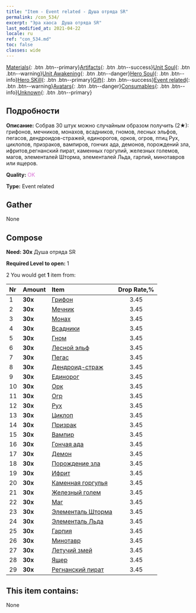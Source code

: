 ```yaml
---
title: "Item - Event related - Душа отряда SR"
permalink: /con_534/
excerpt: "Эра хаоса  Душа отряда SR"
last_modified_at: 2021-04-22
locale: ru
ref: "con_534.md"
toc: false
classes: wide
---
```

 [Materials](/ItemsRU/){: .btn .btn--primary}[Artifacts](/ItemsRU/Artifacts/){: .btn .btn--success}[Unit Soul](/ItemsRU/UnitSoul/){: .btn .btn--warning}[Unit Awakening](/ItemsRU/UnitAwakening/){: .btn .btn--danger}[Hero Soul](/ItemsRU/HeroSoul/){: .btn .btn--info}[Hero SKill](/ItemsRU/HeroSkill/){: .btn .btn--primary}[Gift](/ItemsRU/Gift/){: .btn .btn--success}[Event related](/ItemsRU/Events/){: .btn .btn--warning}[Avatars](/ItemsRU/Avatars/){: .btn .btn--danger}[Consumables](/ItemsRU/Consumables/){: .btn .btn--info}[Unknown](/ItemsRU/Unknown/){: .btn .btn--primary}

## Подробности
 **Описание:** Собрав 30 штук можно случайным образом получить (2★): грифонов, мечников, монахов, всадников, гномов, лесных эльфов, пегасов, дендроидов-стражей, единорогов, орков, огров, птиц Рух, циклопов, призраков, вампиров, гончих ада, демонов, порождений зла, ифритов,регнанский пират, каменных горгулий, железных големов, магов, элементалей Шторма, элементалей Льда, гарпий, минотавров или ящеров.

 **Quality:** <span style="color: #DA70D6">OK</span>

 **Type:** Event related

## Gather

  None

## Compose

 **Need: 30x** Душа отряда SR

 **Required Level to open:** 1

 2 You would get **1** item  from:

  | Nr | Amount |     Item    | Drop Rate,% |
  |:---|:-------|:------------|:---------:|
  | 1 |  **30x** | [Грифон](/ru/Items/unt_192/) | 3.45 | 
  | 2 |  **30x** | [Мечник](/ru/Items/unt_193/) | 3.45 | 
  | 3 |  **30x** | [Монах](/ru/Items/unt_194/) | 3.45 | 
  | 4 |  **30x** | [Всадники](/ru/Items/unt_195/) | 3.45 | 
  | 5 |  **30x** | [Гном](/ru/Items/unt_200/) | 3.45 | 
  | 6 |  **30x** | [Лесной эльф](/ru/Items/unt_201/) | 3.45 | 
  | 7 |  **30x** | [Пегас](/ru/Items/unt_202/) | 3.45 | 
  | 8 |  **30x** | [Дендроид-страж](/ru/Items/unt_203/) | 3.45 | 
  | 9 |  **30x** | [Единорог](/ru/Items/unt_204/) | 3.45 | 
  | 10 |  **30x** | [Орк](/ru/Items/unt_219/) | 3.45 | 
  | 11 |  **30x** | [Огр](/ru/Items/unt_220/) | 3.45 | 
  | 12 |  **30x** | [Рух](/ru/Items/unt_221/) | 3.45 | 
  | 13 |  **30x** | [Циклоп](/ru/Items/unt_222/) | 3.45 | 
  | 14 |  **30x** | [Призрак](/ru/Items/unt_210/) | 3.45 | 
  | 15 |  **30x** | [Вампир](/ru/Items/unt_211/) | 3.45 | 
  | 16 |  **30x** | [Гончая ада](/ru/Items/unt_228/) | 3.45 | 
  | 17 |  **30x** | [Демон](/ru/Items/unt_229/) | 3.45 | 
  | 18 |  **30x** | [Порождение зла](/ru/Items/unt_230/) | 3.45 | 
  | 19 |  **30x** | [Ифрит](/ru/Items/unt_231/) | 3.45 | 
  | 20 |  **30x** | [Каменная горгулья](/ru/Items/unt_236/) | 3.45 | 
  | 21 |  **30x** | [Железный голем](/ru/Items/unt_237/) | 3.45 | 
  | 22 |  **30x** | [Маг](/ru/Items/unt_238/) | 3.45 | 
  | 23 |  **30x** | [Элементаль Шторма](/ru/Items/unt_263/) | 3.45 | 
  | 24 |  **30x** | [Элементаль Льда](/ru/Items/unt_264/) | 3.45 | 
  | 25 |  **30x** | [Гарпия](/ru/Items/unt_245/) | 3.45 | 
  | 26 |  **30x** | [Минотавр](/ru/Items/unt_248/) | 3.45 | 
  | 27 |  **30x** | [Летучий змей](/ru/Items/unt_255/) | 3.45 | 
  | 28 |  **30x** | [Ящер](/ru/Items/unt_254/) | 3.45 | 
  | 29 |  **30x** | [Регнанский пират](/ru/Items/unt_273/) | 3.45 | 


## This item contains:

  None

